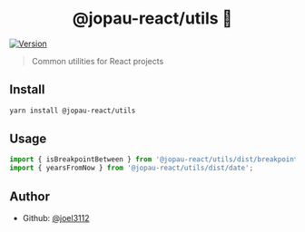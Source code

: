 <h1 align="center">@jopau-react/utils 👋</h1>
<p>
  <a href="https://www.npmjs.com/package/@jopau-react/utils" target="_blank">
    <img alt="Version" src="https://img.shields.io/npm/v/@jopau-react/utils.svg">
  </a>
</p>

> Common utilities for React projects

## Install

```sh
yarn install @jopau-react/utils
```

## Usage

```javascript
import { isBreakpointBetween } from '@jopau-react/utils/dist/breakpoint';
import { yearsFromNow } from '@jopau-react/utils/dist/date';
```

## Author

- Github: [@joel3112](https://github.com/joel3112)

